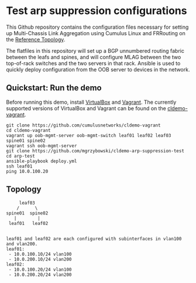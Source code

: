 Test arp suppression configurations
========================
This Github repository contains the configuration files necessary for setting
up Multi-Chassis Link Aggregation using Cumulus Linux and FRRouting on the [Reference Topology](http://github.com/cumulusnetworks/cldemo-vagrant).

The flatfiles in this repository will set up a BGP unnumbered routing fabric
between the leafs and spines, and will configure MLAG between the two
top-of-rack switches and the two servers in that rack. Ansible is used to
quickly deploy configuration from the OOB server to devices in the network.

Quickstart: Run the demo
------------------------
Before running this demo, install [VirtualBox](https://www.virtualbox.org/wiki/Download_Old_Builds) and [Vagrant](https://releases.hashicorp.com/vagrant/). The currently supported versions of VirtualBox and Vagrant can be found on the [cldemo-vagrant](https://github.com/cumulusnetworks/cldemo-vagrant).

    git clone https://github.com/cumulusnetworks/cldemo-vagrant
    cd cldemo-vagrant
    vagrant up oob-mgmt-server oob-mgmt-switch leaf01 leaf02 leaf03 spine01 spine02 
    vagrant ssh oob-mgmt-server
    git clone https://github.com/mgrzybowski/cldemo-arp-suppression-test
    cd arp-test
    ansible-playbook deploy.yml
    ssh leaf01
    ping 10.0.100.20



Topology
------------------------

         leaf03
        /      \
    spine01  spine02
       |        |
     leaf01   leaf02


    leaf01 and leaf02 are each configured with subinterfaces in vlan100 and vlan200.
    leaf01:
     - 10.0.100.10/24 vlan100
     - 10.0.200.10/24 vlan200
    leaf02:
     - 10.0.100.20/24 vlan100
     - 10.0.200.20/24 vlan200

